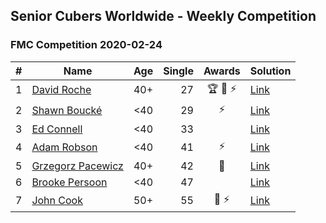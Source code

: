 ## Senior Cubers Worldwide - Weekly Competition
### FMC Competition 2020-02-24

| # | Name | Age | Single | Awards | Solution |
| :--: | -- | :--: | --: | :--: | :-- |
| 1 | [David Roche](../persons/david_roche.md) | 40+ | 27 | 🏆 🥇 ⚡ | [Link](https://www.facebook.com/groups/1604105099735401/permalink/2146673152145257/) |
| 2 | [Shawn Boucké](../persons/shawn_boucke.md) | <40 | 29 | ⚡ | [Link](https://www.facebook.com/groups/1604105099735401/permalink/2146673152145257/) |
| 3 | [Ed Connell](../persons/ed_connell.md) | <40 | 33 |  | [Link](https://www.facebook.com/groups/1604105099735401/permalink/2146673152145257/) |
| 4 | [Adam Robson](../persons/adam_robson.md) | <40 | 41 | ⚡ | [Link](https://www.facebook.com/groups/1604105099735401/permalink/2146673152145257/) |
| 5 | [Grzegorz Pacewicz](../persons/grzegorz_pacewicz.md) | 40+ | 42 | 🥈 | [Link](https://www.facebook.com/groups/1604105099735401/permalink/2146673152145257/) |
| 6 | [Brooke Persoon](../persons/brooke_persoon.md) | <40 | 47 |  | [Link](https://www.facebook.com/groups/1604105099735401/permalink/2146673152145257/) |
| 7 | [John Cook](../persons/john_cook.md) | 50+ | 55 | 🥉 ⚡ | [Link](https://www.facebook.com/groups/1604105099735401/permalink/2146673152145257/) |
